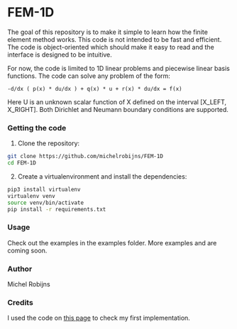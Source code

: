 # FEM-1D

The goal of this repository is to make it simple to learn how the finite element method works. This code is not intended to be fast and efficient. The code is object-oriented which should make it easy to read and the interface is designed to be intuitive.

For now, the code is limited to 1D linear problems and piecewise linear basis functions. The code can solve any problem of the form:

```-d/dx ( p(x) * du/dx ) + q(x) * u + r(x) * du/dx = f(x)```

Here U is an unknown scalar function of X defined on the interval [X_LEFT, X_RIGHT]. Both Dirichlet and Neumann boundary conditions are supported.

### Getting the code

1. Clone the repository:
```bash
git clone https://github.com/michelrobijns/FEM-1D
cd FEM-1D
```

2. Create a virtualenvironment and install the dependencies:
```bash
pip3 install virtualenv
virtualenv venv
source venv/bin/activate
pip install -r requirements.txt
```

### Usage

Check out the examples in the examples folder. More examples and are coming soon.

### Author

Michel Robijns

### Credits

I used the code on [this page](http://people.sc.fsu.edu/~jburkardt/py_src/fem1d/fem1d.html) to check my first implementation.
